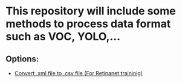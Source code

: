 # This repository will include some methods to process data format such as VOC, YOLO,...

## Options:
- [Convert .xml file to .csv file (For Retinanet traininig)](convert_xml_csv.py)
